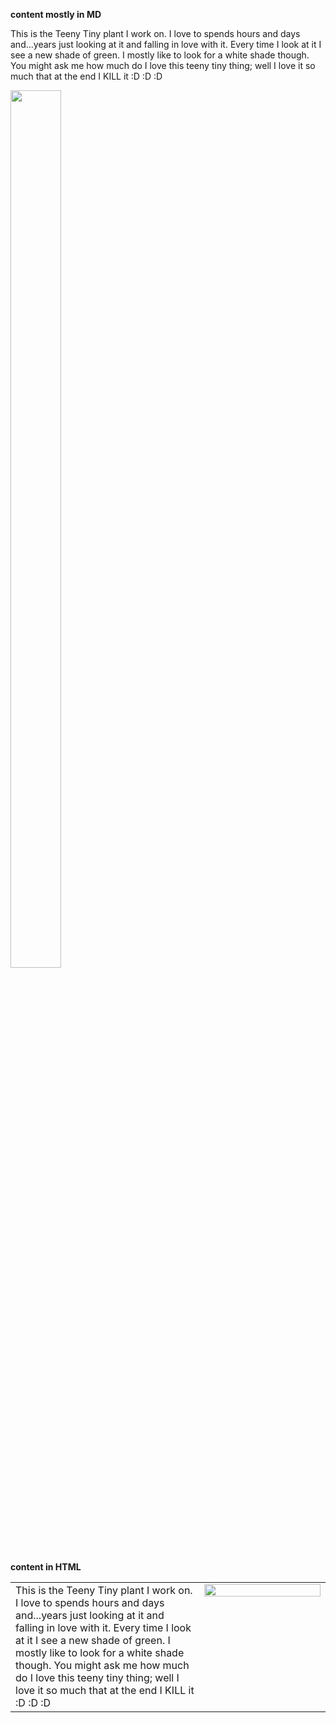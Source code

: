<strong> content mostly in MD </strong>

This is the Teeny Tiny plant I work on. I love to spends hours and days and...years just looking at it and falling in love with it.
    Every time I look at it I see a new shade of green. I mostly like to look for a white shade though. 
You might ask me how much do I love this teeny tiny thing; well I love it so much that at the end I KILL it :D :D :D

<img style="float: center;" align="top" src="/assets/images/Gautam_Hpa_infectedPlant.JPG" height="60%" width="40%"/>

<strong> content in HTML </strong>
<!-- this is how HTML multiline comments work -->
<!-- Start of comment 
End of comment -->
<table height="60%">
  <tr><td width="60%" height="60%" valign="top" align="left">
      This is the Teeny Tiny plant I work on. I love to spends hours and days and...years just looking at it and falling in love with it.
    Every time I look at it I see a new shade of green. I mostly like to look for a white shade though. 
You might ask me how much do I love this teeny tiny thing; well I love it so much that at the end I KILL it :D :D :D
</td>
    <td width="40%" height="60%" valign="top" style="border: none;">
      <img style="float: center;" src="/assets/images/Gautam_Hpa_infectedPlant.JPG" width="100%"/>
    </td>
  </tr>
</table> 

